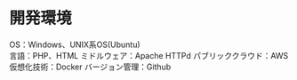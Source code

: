# 開発環境
OS：Windows、UNIX系OS(Ubuntu)<br>
言語：PHP、HTML
ミドルウェア：Apache HTTPd
パブリッククラウド：AWS
仮想化技術：Docker
バージョン管理：Github
